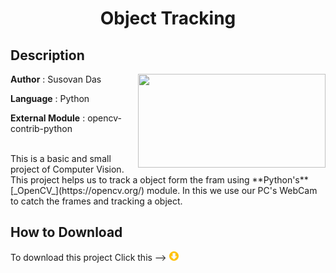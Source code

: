 #
**<H1 align = "center">Object Tracking</H1>**

## Description

<img align= "right" width=300 height=150 src="https://github.com/SusovanGithub/OpenCV-Projects/blob/master/Assets/book1.jpeg">

**Author** : Susovan Das

**Language** : Python  

**External Module** : opencv-contrib-python

</br>
This is a basic and small project of Computer Vision. This project helps us to track a object form the fram using **Python's** [_OpenCV_](https://opencv.org/) module. In this we use our PC's WebCam to catch the frames and tracking a object.

## How to Download

To download this project Click this --> [<img src="download.png" width="15" height="15"/>](download.png)